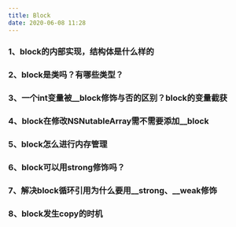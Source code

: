 ```yaml
---
title: Block
date: 2020-06-08 11:28
---
```


### 1、block的内部实现，结构体是什么样的

### 2、block是类吗？有哪些类型？

### 3、一个int变量被__block修饰与否的区别？block的变量截获

### 4、block在修改NSNutableArray需不需要添加__block

### 5、block怎么进行内存管理

### 6、block可以用strong修饰吗？

### 7、解决block循环引用为什么要用__strong、__weak修饰

### 8、block发生copy的时机